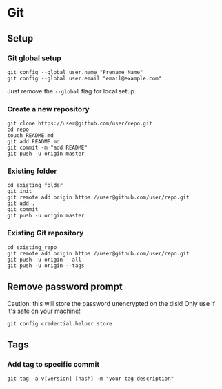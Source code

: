 # Git

## Setup

### Git global setup

    git config --global user.name "Prename Name"
    git config --global user.email "email@example.com"

Just remove the `--global` flag for local setup.

### Create a new repository

    git clone https://user@github.com/user/repo.git
    cd repo
    touch README.md
    git add README.md
    git commit -m "add README"
    git push -u origin master

### Existing folder

    cd existing_folder
    git init
    git remote add origin https://user@github.com/user/repo.git
    git add .
    git commit
    git push -u origin master

### Existing Git repository

    cd existing_repo
    git remote add origin https://user@github.com/user/repo.git
    git push -u origin --all
    git push -u origin --tags

## Remove password prompt

Caution: this will store the password unencrypted on the disk! Only use if it's safe on your machine!

    git config credential.helper store

## Tags

### Add tag to specific commit

    git tag -a v[version] [hash] -m "your tag description"